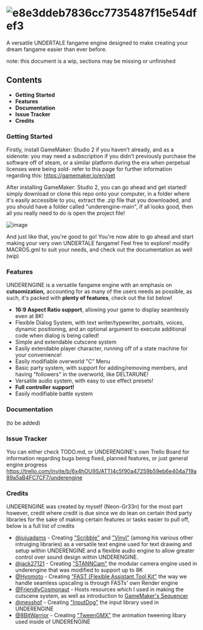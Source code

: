 # ![e8e3ddeb7836cc7735487f15e54dfef3](https://github.com/purrception/underengine/assets/41244356/57504c54-da8b-42c9-9d14-268d9c5552c5)
A versatile UNDERTALE fangame engine designed to make creating your dream fangame easier than ever before.

note: this document is a wip, sections may be missing or unfinished

## Contents
- **Getting Started**
- **Features**
- **Documentation**
- **Issue Tracker**
- **Credits**

### Getting Started
Firstly, install GameMaker: Studio 2 if you haven't already, and as a sidenote: you may need a subscription if you didn't previously purchase the software off of steam, or a similar platform
during the era when perpetual licenses were being sold- refer to this page for further information regarding this: https://gamemaker.io/en/get 

After installing GameMaker: Studio 2, you can go ahead and get started! simply download or clone this repo onto your computer, in a folder where it's easily accessible to you, extract the .zip file that you downloaded, and you should have a folder called "underengine-main", if all looks good, then all you really need to do is open the project file! 

![image](https://github.com/neon-gr33n/underengine/assets/41244356/d1ebec89-251e-493d-9e65-dc355cda6d0d)

And just like that, you're good to go! You're now able to go ahead and start making your very own UNDERTALE fangame! Feel free to explore! modify MACROS.gml to suit your needs, and check out the documentation as well (wip)

### Features
UNDERENGINE is a versatile fangame engine with an emphasis on **cutsomization,** accounting for as many of the users needs as possible, as such, it's packed with **plenty of features**, check out the list below!

- **16:9 Aspect Ratio support**, allowing your game to display seamlessly even at 8K!
- Flexible Dialog System, with text writer/typewriter, portraits, voices, dynamic positioning, and an optional argument to execute additional code when dialog is being called!
- Simple and extendable cutscene system
- Easily extendable player character, running off of a state machine for your convenience!
- Easily modifiable overworld "C" Menu
- Basic party system, with support for adding/removing members, and having "followers" in the overworld, like DELTARUNE!
- Versatile audio system, with easy to use effect presets!
- **Full controller support!**
- Easily modifiable battle system

### Documentation
(to be added)

### Issue Tracker
You can either check TODO.md, or UNDERENGINE's own Trello Board for information regarding bugs being fixed, planned features, or just general engine progress
https://trello.com/invite/b/6x4hOU9S/ATTI4c5f90a47259b59eb6e404a719a89a5aB4FC7CF7/underengine

### Credits
UNDERENGINE was created by myself (Neon-Gr33n) for the most part however, credit where credit is due since we do lean on certain third party libraries for the sake of making certain features or tasks easier to pull off, below is a full list of credits

- [@jujuadams](https://github.com/jujuadams) - Creating ["Scribble"](https://github.com/JujuAdams/scribble) and ["Vinyl"](https://github.com/JujuAdams/Vinyl) (among his various other intruiging libraries) as a versatile text engine used for text drawing and setup within UNDERENGINE and a flexible audio engine to allow greater control over sound design within UNDERENGINE.
- [@jack27121](https://github.com/jack27121) - Creating ["STANNCam"](https://github.com/jack27121/STANNcam/) the modular camera engine used in underengine that was modified to support up to 8K
- [@Hyomoto](https://github.com/Hyomoto) - Creating ["FAST (Flexible Assistant Tool Kit"](https://github.com/Hyomoto/FAST) the way we handle seamless upscaling is through FASTs' own Render engine
- [@FriendlyCosmonaut](https://www.youtube.com/@FriendlyCosmonaut/) - Hosts resources which I used in making the cutscene system, as well as introduction to [GameMaker's Sequencer](https://manual.yoyogames.com/The_Asset_Editors/Sequences.htm)
- [@messhof](https://github.com/messhof) - Creating ["InputDog"](https://github.com/messhof/Input-Dog/tree/master) the input library used in UNDERENGINE
- [@8BitWarrior](https://marketplace.gamemaker.io/publishers/30/stephen-loney) - Creating ["TweenGMX"](https://marketplace.gamemaker.io/assets/10871/tweengmx) the animation tweening libary used inside of UNDERENGINE

